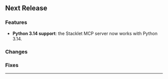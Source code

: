 ## Next Release

### Features

- **Python 3.14 support**: the Stacklet MCP server now works with Python 3.14.

### Changes

### Fixes

---
